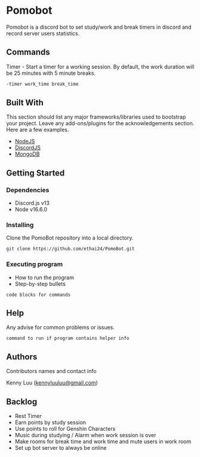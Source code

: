 # Pomobot

Pomobot is a discord bot to set study/work and break timers in discord and record server users statistics.

## Commands

Timer - Start a timer for a working session. By default, the work duration will be 25 minutes with 5 minute breaks.
```bash
-timer work_time break_time
```

## Built With

This section should list any major frameworks/libraries used to bootstrap your project. Leave any add-ons/plugins for the acknowledgements section. Here are a few examples.

* [NodeJS](https://nodejs.org/)
* [DiscordJS](https://discord.js.org/)
* [MongoDB](https://mongodb.com/)

## Getting Started

### Dependencies

* Discord.js v13
* Node v16.6.0

### Installing

Clone the PomoBot repository into a local directory.

```bash
git clone https://github.com/ethai24/PomoBot.git
```

### Executing program

* How to run the program
* Step-by-step bullets
```
code blocks for commands
```

## Help

Any advise for common problems or issues.
```
command to run if program contains helper info
```

## Authors

Contributors names and contact info

Kenny Luu (kennyluuluu@gmail.com)

<!-- ## Version History

* 0.2
    * Various bug fixes and optimizations
    * See [commit change]() or See [release history]()
* 0.1
    * Initial Release -->

<!-- ## License

This project is licensed under the [NAME HERE] License - see the LICENSE.md file for details -->

<!-- ## Acknowledgments

Inspiration, code snippets, etc.
* [awesome-readme](https://github.com/matiassingers/awesome-readme)
* [PurpleBooth](https://gist.github.com/PurpleBooth/109311bb0361f32d87a2)
* [dbader](https://github.com/dbader/readme-template)
* [zenorocha](https://gist.github.com/zenorocha/4526327)
* [fvcproductions](https://gist.github.com/fvcproductions/1bfc2d4aecb01a834b46) -->

## Backlog

* Rest Timer
* Earn points by study session
* Use points to roll for Genshin Characters
* Music during studying / Alarm when work session is over
* Make rooms for break time and work time and mute users in work room
* Set up bot server to always be online
